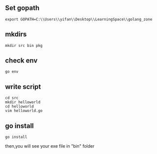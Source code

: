## Set gopath
    export GOPATH=C:\\Users\\yifan\\Desktop\\LearningSpace\\golang_zone
## mkdirs 
    mkdir src bin pkg
## check env
    go env
## write script
    cd src
    mkdir helloworld
    cd helloworld
    vim helloworld.go
## go install
    go install
then,you will see your exe file in "bin" folder



